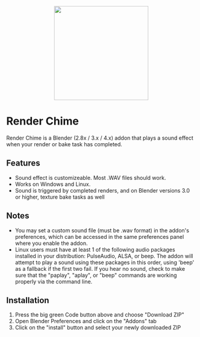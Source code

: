 <p align="center"><img src="https://github.com/theanine3D/render_chime/assets/88953117/a5f20952-b2e0-4752-84dd-b0c78359820d" width="250"></center>

# Render Chime

Render Chime is a Blender (2.8x / 3.x / 4.x) addon that plays a sound effect when your render or bake task has completed.

## Features
- Sound effect is customizeable. Most .WAV files should work.
- Works on Windows and Linux.
- Sound is triggered by completed renders, and on Blender versions 3.0 or higher, texture bake tasks as well
 
## Notes
- You may set a custom sound file (must be .wav format) in the addon's preferences, which can be accessed in the same preferences panel where you enable the addon.
- Linux users must have at least 1 of the following audio packages installed in your distribution: PulseAudio, ALSA, or beep. The addon will attempt to play a sound using these packages in this order, using 'beep' as a fallback if the first two fail. If you hear no sound, check to make sure that the "paplay", "aplay", or "beep" commands are working properly via the command line.

## Installation
1. Press the big green Code button above and choose "Download ZIP"
2. Open Blender Preferences and click on the "Addons" tab
3. Click on the "install" button and select your newly downloaded ZIP
